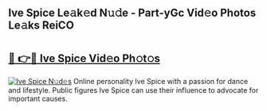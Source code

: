 ## Ive Spice Le𝚊k𝚎d N𝚞𝚍e - Part-yGc Vid𝚎o Photos Le𝚊ks ReiCO

# <h2><a href="http://fbg5h5e.evod.top/?m=Ive+Spice">🔗 👉🔴 Ive Spice Vid𝚎o Ph𝚘t𝚘s</a></h2>

[![Ive Spice N𝚞d𝚎s](https://i.imgur.com/8V9OHl7.gif)](http://fbg5h5e.evod.top/?m=Ive+Spice)
Online personality Ive Spice with a passion for dance and lifestyle. Public figures Ive Spice can use their influence to advocate for important causes. 
